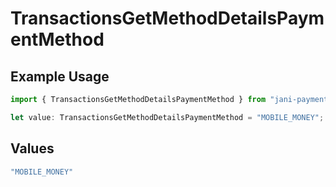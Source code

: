 # TransactionsGetMethodDetailsPaymentMethod

## Example Usage

```typescript
import { TransactionsGetMethodDetailsPaymentMethod } from "jani-payments/models/operations";

let value: TransactionsGetMethodDetailsPaymentMethod = "MOBILE_MONEY";
```

## Values

```typescript
"MOBILE_MONEY"
```